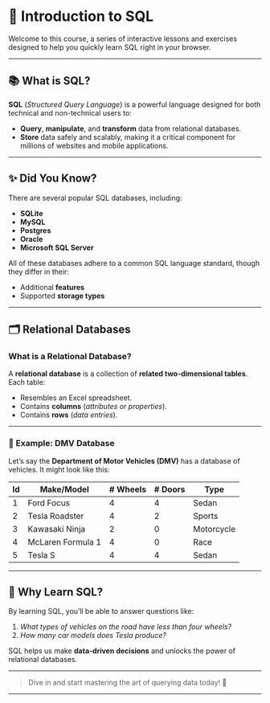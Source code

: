 # 🚀 **Introduction to SQL**

Welcome to this course, a series of interactive lessons and exercises designed to help you quickly learn SQL right in your browser.

---

## 📚 **What is SQL?**

**SQL** (_Structured Query Language_) is a powerful language designed for both technical and non-technical users to:

- **Query**, **manipulate**, and **transform** data from relational databases.
- **Store** data safely and scalably, making it a critical component for millions of websites and mobile applications.

---

## ✨ **Did You Know?**

There are several popular SQL databases, including:

- **SQLite**
- **MySQL**
- **Postgres**
- **Oracle**
- **Microsoft SQL Server**

All of these databases adhere to a common SQL language standard, though they differ in their:

- Additional **features**
- Supported **storage types**

---

## 🗂️ **Relational Databases**

### What is a Relational Database?

A **relational database** is a collection of **related two-dimensional tables**.  
Each table:

- Resembles an Excel spreadsheet.
- Contains **columns** (_attributes or properties_).
- Contains **rows** (_data entries_).

---

### 🚗 Example: DMV Database

Let’s say the **Department of Motor Vehicles (DMV)** has a database of vehicles. It might look like this:

| **Id** | **Make/Model**    | **# Wheels** | **# Doors** | **Type**   |
| ------ | ----------------- | ------------ | ----------- | ---------- |
| 1      | Ford Focus        | 4            | 4           | Sedan      |
| 2      | Tesla Roadster    | 4            | 2           | Sports     |
| 3      | Kawasaki Ninja    | 2            | 0           | Motorcycle |
| 4      | McLaren Formula 1 | 4            | 0           | Race       |
| 5      | Tesla S           | 4            | 4           | Sedan      |

---

## 🎯 **Why Learn SQL?**

By learning SQL, you’ll be able to answer questions like:

1. _What types of vehicles on the road have less than four wheels?_
2. _How many car models does Tesla produce?_

SQL helps us make **data-driven decisions** and unlocks the power of relational databases.

---

> Dive in and start mastering the art of querying data today! 🌟

---
